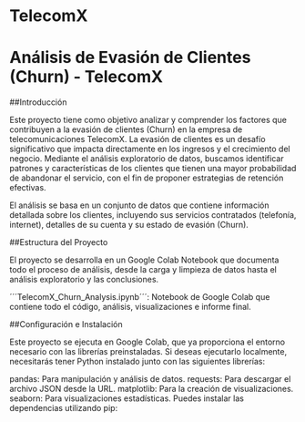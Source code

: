 # TelecomX
# Análisis de Evasión de Clientes (Churn) - TelecomX

##Introducción

Este proyecto tiene como objetivo analizar y comprender los factores que contribuyen a la evasión de clientes (Churn) en la empresa de telecomunicaciones TelecomX. La evasión de clientes es un desafío significativo que impacta directamente en los ingresos y el crecimiento del negocio. Mediante el análisis exploratorio de datos, buscamos identificar patrones y características de los clientes que tienen una mayor probabilidad de abandonar el servicio, con el fin de proponer estrategias de retención efectivas.

El análisis se basa en un conjunto de datos que contiene información detallada sobre los clientes, incluyendo sus servicios contratados (telefonía, internet), detalles de su cuenta y su estado de evasión (Churn).

##Estructura del Proyecto

El proyecto se desarrolla en un Google Colab Notebook que documenta todo el proceso de análisis, desde la carga y limpieza de datos hasta el análisis exploratorio y las conclusiones.

´´´TelecomX_Churn_Analysis.ipynb´´´: Notebook de Google Colab que contiene todo el código, análisis, visualizaciones e informe final.

##Configuración e Instalación

Este proyecto se ejecuta en Google Colab, que ya proporciona el entorno necesario con las librerías preinstaladas. Si deseas ejecutarlo localmente, necesitarás tener Python instalado junto con las siguientes librerías:

pandas: Para manipulación y análisis de datos.
requests: Para descargar el archivo JSON desde la URL.
matplotlib: Para la creación de visualizaciones.
seaborn: Para visualizaciones estadísticas.
Puedes instalar las dependencias utilizando pip:
